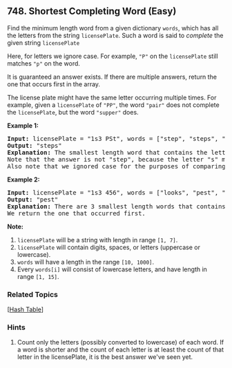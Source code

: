 <!--|This file generated by command(leetcode description); DO NOT EDIT.    |-->
<!--+----------------------------------------------------------------------+-->
<!--|@author    Openset <openset.wang@gmail.com>                           |-->
<!--|@link      https://github.com/openset                                 |-->
<!--|@home      https://github.com/openset/leetcode                        |-->
<!--+----------------------------------------------------------------------+-->

## 748. Shortest Completing Word (Easy)

<p>
Find the minimum length word from a given dictionary <code>words</code>, which has all the letters from the string <code>licensePlate</code>.  Such a word is said to <i>complete</i> the given string <code>licensePlate</code>
</p><p>
Here, for letters we ignore case.  For example, <code>"P"</code> on the <code>licensePlate</code> still matches <code>"p"</code> on the word.
</p><p>
It is guaranteed an answer exists.  If there are multiple answers, return the one that occurs first in the array.
</p><p>
The license plate might have the same letter occurring multiple times.  For example, given a <code>licensePlate</code> of <code>"PP"</code>, the word <code>"pair"</code> does not complete the <code>licensePlate</code>, but the word <code>"supper"</code> does.
</p><p>

<p><b>Example 1:</b><br />
<pre>
<b>Input:</b> licensePlate = "1s3 PSt", words = ["step", "steps", "stripe", "stepple"]
<b>Output:</b> "steps"
<b>Explanation:</b> The smallest length word that contains the letters "S", "P", "S", and "T".
Note that the answer is not "step", because the letter "s" must occur in the word twice.
Also note that we ignored case for the purposes of comparing whether a letter exists in the word.
</pre>
</p>

<p><b>Example 2:</b><br />
<pre>
<b>Input:</b> licensePlate = "1s3 456", words = ["looks", "pest", "stew", "show"]
<b>Output:</b> "pest"
<b>Explanation:</b> There are 3 smallest length words that contains the letters "s".
We return the one that occurred first.
</pre>
</p>

<p><b>Note:</b><br>
<ol>
<li><code>licensePlate</code> will be a string with length in range <code>[1, 7]</code>.</li>
<li><code>licensePlate</code> will contain digits, spaces, or letters (uppercase or lowercase).</li>
<li><code>words</code> will have a length in the range <code>[10, 1000]</code>.</li>
<li>Every <code>words[i]</code> will consist of lowercase letters, and have length in range <code>[1, 15]</code>.</li>
</ol>
</p>

### Related Topics
[[Hash Table](https://github.com/openset/leetcode/tree/master/tag/hash-table/README.md)]

### Hints
  1. Count only the letters (possibly converted to lowercase) of each word.  If a word is shorter and the count of each letter is at least the count of that letter in the licensePlate, it is the best answer we've seen yet.
